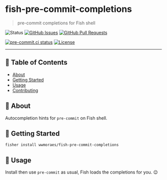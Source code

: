 # fish-pre-commit-completions

> pre-commit completions for Fish shell

![Status](https://img.shields.io/badge/status-active-success.svg)
[![GitHub Issues](https://img.shields.io/github/issues/wwmoraes/fish-pre-commit-completions.svg)](https://github.com/wwmoraes/fish-pre-commit-completions/issues)
[![GitHub Pull Requests](https://img.shields.io/github/issues-pr/wwmoraes/fish-pre-commit-completions.svg)](https://github.com/wwmoraes/fish-pre-commit-completions/pulls)

[![pre-commit.ci status](https://results.pre-commit.ci/badge/github/wwmoraes/fish-pre-commit-completions/master.svg)](https://results.pre-commit.ci/latest/github/wwmoraes/fish-pre-commit-completions/master)
[![License](https://img.shields.io/badge/license-MIT-blue.svg)](/LICENSE)

---

## 📝 Table of Contents

- [About](#-about)
- [Getting Started](#-getting-started)
- [Usage](#-usage)
- [Contributing](./CONTRIBUTING.md)

## 🧐 About

Autocompletion hints for `pre-commit` on Fish shell.

## 🏁 Getting Started

```shell
fisher install wwmoraes/fish-pre-commit-completions
```

## 🎈 Usage

Install then use `pre-commit` as usual, Fish loads the completions for you. 😉
